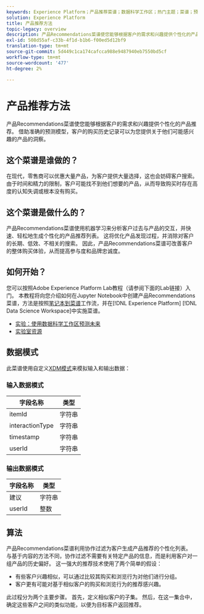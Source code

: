 ```yaml
---
keywords: Experience Platform；产品推荐菜谱；数据科学工作区；热门主题；菜谱；预构建菜谱
solution: Experience Platform
title: 产品推荐方法
topic-legacy: overview
description: 产品Recommendations菜谱使您能够根据客户的需求和兴趣提供个性化的产品推荐。 借助准确的预测模型，客户的购买历史记录可以为您提供关于他们可能感兴趣的产品的洞察。
exl-id: 508d55af-c33b-4f1d-b1b6-f00ed5d12bf9
translation-type: tm+mt
source-git-commit: 5d449c1ca174cafcca988e9487940eb7550bd5cf
workflow-type: tm+mt
source-wordcount: '477'
ht-degree: 2%

---
```


# 产品推荐方法

产品Recommendations菜谱使您能够根据客户的需求和兴趣提供个性化的产品推荐。 借助准确的预测模型，客户的购买历史记录可以为您提供关于他们可能感兴趣的产品的洞察。

## 这个菜谱是谁做的？

在现代，零售商可以优惠大量产品，为客户提供大量选择，这也会妨碍客户搜索。 由于时间和精力的限制，客户可能找不到他们想要的产品，从而导致购买时存在高度的认知失调或根本没有购买。

## 这个菜谱是做什么的？

产品Recommendations菜谱使用机器学习来分析客户过去与产品的交互，并快速、轻松地生成个性化的产品推荐列表。 这将优化产品发现过程，并消除对客户的长期、低效、不相关的搜索。 因此，产品Recommendations菜谱可改善客户的整体购买体验，从而提高参与度和品牌忠诚度。

## 如何开始？

您可以按照Adobe Experience Platform Lab教程（请参阅下面的Lab链接）入门。 本教程将向您介绍如何在Jupyter Notebook中创建产品Recommendations菜谱，方法是按照[笔记本到菜谱](../jupyterlab/create-a-recipe.md)工作流，并在[!DNL Experience Platform] [!DNL Data Science Workspace]中实施菜谱。

* [实验：使用数据科学工作区预测未来](https://expleague.azureedge.net/labs/L777/index.html)
* [实验室资源](https://github.com/adobe/experience-platform-dsw-reference/tree/master/Summit/2019/resources)

## 数据模式

此菜谱使用自定义[XDM模式](../../xdm/schema/field-dictionary.md)来模拟输入和输出数据：

### 输入数据模式

| 字段名称 | 类型 |
--- | ---
| itemId | 字符串 |
| interactionType | 字符串 |
| timestamp | 字符串 |
| userId | 字符串 |

### 输出数据模式

| 字段名称 | 类型 |
--- | ---
| 建议 | 字符串 |
| userId | 整数 |

## 算法

产品Recommendations菜谱利用协作过滤为客户生成产品推荐的个性化列表。 与基于内容的方法不同，协作过滤不需要有关特定产品的信息，而是利用客户对一组产品的历史偏好。 这一强大的推荐技术使用了两个简单的假设：
* 有些客户兴趣相似，可以通过比较其购买和浏览行为对他们进行分组。
* 客户更有可能对基于相似客户的购买和浏览行为的推荐感兴趣。

此过程分为两个主要步骤。 首先，定义相似客户的子集。 然后，在这一集合中，确定这些客户之间的类似功能，以便为目标客户返回推荐。
